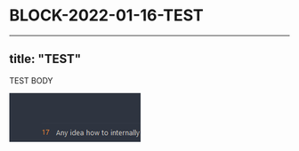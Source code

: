 # BLOCK-2022-01-16-TEST
---
title:  "TEST"
---
TEST BODY

![PastedImage](/assets/images/PastedImage.png)